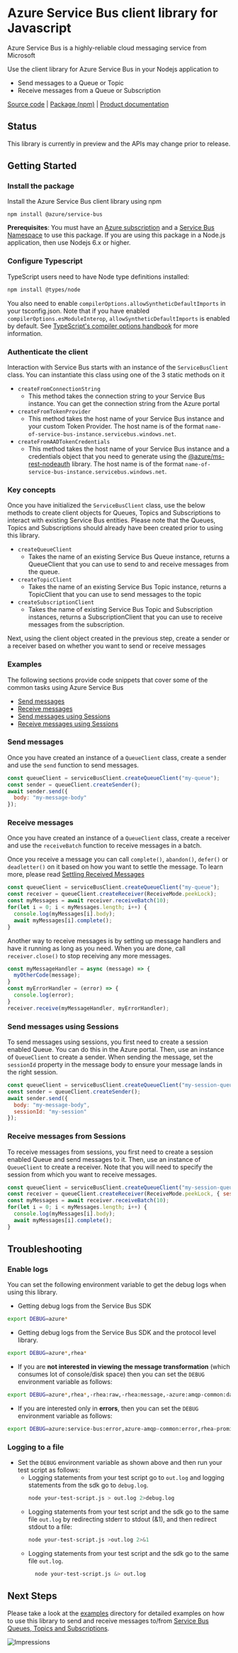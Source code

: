 # Azure Service Bus client library for Javascript

Azure Service Bus is a highly-reliable cloud messaging service from Microsoft

Use the client library for Azure Service Bus in your Nodejs application to 
- Send messages to a Queue or Topic
- Receive messages from a Queue or Subscription

[Source code](https://github.com/Azure/azure-sdk-for-js/tree/master/packages/%40azure/servicebus/data-plane) | [Package (npm)](https://www.npmjs.com/package/@azure/service-bus) | [Product documentation](https://azure.microsoft.com/en-us/services/service-bus/)

## Status

This library is currently in preview and the APIs may change prior to release.

## Getting Started

### Install the package

Install the Azure Service Bus client library using npm

`npm install @azure/service-bus`

**Prerequisites**: You must have an [Azure subscription](https://azure.microsoft.com/free/) and a 
[Service Bus Namespace](https://docs.microsoft.com/en-us/azure/service-bus-messaging/) to use this package.
If you are using this package in a Node.js application, then use Nodejs 6.x or higher.

### Configure Typescript

TypeScript users need to have Node type definitions installed:

```bash
npm install @types/node
```

You also need to enable `compilerOptions.allowSyntheticDefaultImports` in your tsconfig.json. Note that if you have enabled `compilerOptions.esModuleInterop`, `allowSyntheticDefaultImports` is enabled by default. See [TypeScript's compiler options handbook](https://www.typescriptlang.org/docs/handbook/compiler-options.html) for more information.


### Authenticate the client

Interaction with Service Bus starts with an instance of the `ServiceBusClient` class. You can instantiate
this class using one of the 3 static methods on it
- `createFromConnectionString`
  - This method takes the connection string to your Service Bus instance. You can get the connection string
  from the Azure portal
- `createFromTokenProvider`
  - This method takes the host name of your Service Bus instance and your custom Token Provider. The
  host name is of the format `name-of-service-bus-instance.servicebus.windows.net`.
- `createFromAADTokenCredentials`
  - This method takes the host name of your Service Bus instance and a credentials object that you need
  to generate using the [@azure/ms-rest-nodeauth](https://www.npmjs.com/package/@azure/ms-rest-nodeauth)
  library. The host name is of the format `name-of-service-bus-instance.servicebus.windows.net`.

### Key concepts

Once you have initialized the `ServiceBusClient` class, use the below methods to create client 
objects for Queues, Topics and Subscriptions to interact with existing Service Bus entities. Please
note that the Queues, Topics and Subscriptions should already have been created prior to using this
library.
- `createQueueClient`
  - Takes the name of an existing Service Bus Queue instance, returns a QueueClient that you can use
   to send to and receive messages from the queue.
- `createTopicClient`
  - Takes the name of an existing Service Bus Topic instance, returns a TopicClient that you can use
   to send messages to the topic
- `createSubscriptionClient`
  - Takes the name of existing Service Bus Topic and Subscription instances, returns a SubscriptionClient
  that you can use to receive messages from the subscription.

Next, using the client object created in the previous step, create a sender or a receiver based on 
whether you want to send or receive messages

### Examples

The following sections provide code snippets that cover some of the common tasks using Azure Service Bus

- [Send messages](#send-messages)
- [Receive messages](#receive-messages)
- [Send messages using Sessions](#send-messages-using-sessions)
- [Receive messages using Sessions](#receive-messages-using-sessions)

### Send messages

Once you have created an instance of a `QueueClient` class, create a sender and use the `send`
function to send messages.

```javascript
const queueClient = serviceBusClient.createQueueClient("my-queue");
const sender = queueClient.createSender();
await sender.send({
  body: "my-message-body"
});
```

### Receive messages

Once you have created an instance of a `QueueClient` class, create a receiver and use the `receiveBatch`
function to receive messages in a batch.

Once you receive a message you can call `complete()`, `abandon()`, `defer()` or `deadletter()` on it
based on how you want to settle the message. To learn more, please read [Settling Received Messages](https://docs.microsoft.com/en-us/azure/service-bus-messaging/message-transfers-locks-settlement#settling-receive-operations)

```javascript
const queueClient = serviceBusClient.createQueueClient("my-queue");
const receiver = queueClient.createReceiver(ReceiveMode.peekLock);
const myMessages = await receiver.receiveBatch(10);
for(let i = 0; i < myMessages.length; i++) {
  console.log(myMessages[i].body);
  await myMessages[i].complete();
}
```

Another way to receive messages is by setting up message handlers and have it running as long as you
need. When you are done, call `receiver.close()` to stop receiving any more messages.

```javascript
const myMessageHandler = async (message) => {
  myOtherCode(message);
}
const myErrorHandler = (error) => {
  console.log(error);
}
receiver.receive(myMessageHandler, myErrorHandler);
```

### Send messages using Sessions

To send messages using sessions, you first need to create a session enabled Queue. You can do this
in the Azure portal. Then, use an instance of `QueueClient` to create a sender. When sending the
message, set the `sessionId` property in the message body to ensure your message lands in the right session.

```javascript
const queueClient = serviceBusClient.createQueueClient("my-session-queue");
const sender = queueClient.createSender();
await sender.send({
  body: "my-message-body",
  sessionId: "my-session"
});
```

### Receive messages from Sessions

To receive messages from sessions, you first need to create a session enabled Queue and send messages
to it. Then, use an instance of `QueueClient` to create a receiver. Note that you will need to specify
the session from which you want to receive messages.

```javascript
const queueClient = serviceBusClient.createQueueClient("my-session-queue");
const receiver = queueClient.createReceiver(ReceiveMode.peekLock, { sessionId: "my-session"});
const myMessages = await receiver.receiveBatch(10);
for(let i = 0; i < myMessages.length; i++) {
  console.log(myMessages[i].body);
  await myMessages[i].complete();
}
```

## Troubleshooting

### Enable logs

You can set the following environment variable to get the debug logs when using this library.

- Getting debug logs from the Service Bus SDK

```bash
export DEBUG=azure*
```

- Getting debug logs from the Service Bus SDK and the protocol level library.

```bash
export DEBUG=azure*,rhea*
```

- If you are **not interested in viewing the message transformation** (which consumes lot of console/disk space) then you can set the `DEBUG` environment variable as follows:

```bash
export DEBUG=azure*,rhea*,-rhea:raw,-rhea:message,-azure:amqp-common:datatransformer
```

- If you are interested only in **errors**, then you can set the `DEBUG` environment variable as follows:

```bash
export DEBUG=azure:service-bus:error,azure-amqp-common:error,rhea-promise:error,rhea:events,rhea:frames,rhea:io,rhea:flow
```

### Logging to a file

- Set the `DEBUG` environment variable as shown above and then run your test script as follows:
  - Logging statements from your test script go to `out.log` and logging statements from the sdk go to `debug.log`.
    ```bash
    node your-test-script.js > out.log 2>debug.log
    ```
  - Logging statements from your test script and the sdk go to the same file `out.log` by redirecting stderr to stdout (&1), and then redirect stdout to a file:
    ```bash
    node your-test-script.js >out.log 2>&1
    ```
  - Logging statements from your test script and the sdk go to the same file `out.log`.
    ```bash
      node your-test-script.js &> out.log
    ```

## Next Steps

Please take a look at the [examples](https://github.com/Azure/azure-sdk-for-js/tree/master/packages/%40azure/servicebus/data-plane/examples)
directory for detailed examples on how to use this library to send and receive messages to/from
[Service Bus Queues, Topics and Subscriptions](https://docs.microsoft.com/en-us/azure/service-bus-messaging/service-bus-messaging-overview).


![Impressions](https://azure-sdk-impressions.azurewebsites.net/api/impressions/azure-sdk-for-js%2Fpackages%2F%40azure%2Fservicebus%2Fdata-plane%2FREADME.png)

